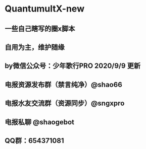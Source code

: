# QuantumultX-new


## 一些自己瞎写的圈x脚本

## 自用为主，维护随缘

## by微信公众号：少年歌行PRO 2020/9/9 更新
## 电报资源发布群（禁言纯净）@shao66 
## 电报水友交流群（资源同步）@sngxpro
## 电报私聊 @shaogebot
## QQ群：654371081
